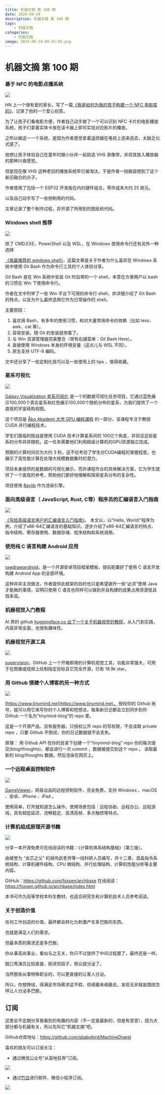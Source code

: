 ```yaml
---
title: 机器文摘 第 100 期
date: 2024-09-24
description: 机器文摘 第 100 期
tags: 
    - 机器文摘
categories: 
    - 机器文摘
image: 2024-09-24-09-55-05.png
---
```

# 机器文摘 第 100 期
### 基于 NFC 的电影点播系统
![](2024-09-24-09-55-05.png)

HN 上一个很有爱的家长，写了一篇[《我是如何为我的孩子构建一个 NFC 电影库的》](https://simplyexplained.com/blog/how-i-built-an-nfc-movie-library-for-my-kids/)，记录了他的一个爱心创意。

为了让孩子们看电影方便，作者自己动手做了一个可以识别 NFC 卡片的电影播放系统，孩子们拿着实体卡放在读卡器上即可实现对应影片的播放。

之所以做这一一个系统，是因为作者感觉拿着遥控器在电视上选来选去，太缺乏仪式感了。

他想让孩子体验自己在童年时跟小伙伴一起挑选 VHS 录像带，并将其放入播放器的那种兴奋感觉。

但是现在像 VHS 这种老旧的播放系统早已被淘汰，于是作者一拍脑袋想到了这个新旧融合的点子。

作者使用了包括一个 ESP32 开发板在内的硬件组合，零件成本大约 25 欧元。

以及自己动手写了一些控制用的代码。

文章记录了整个制作过程，并开源了所用到的图纸和代码。

### Windows shell 推荐
![](2024-09-24-09-55-20.png)

除了 CMD.EXE、PowerShell 以及 WSL，在 Windows 使用命令行还有另外一种选择

[《我最推荐的 windows shell》](https://www.ii.com/git-bash-is-my-preferred-windows-shell/)，这篇文章是关于作者为什么喜欢在 Windows 系统中使用 Git Bash 作为命令行工具的个人体验分享。

Git Bash 是在 Win 系统中安装 Git 时自带的一个 shell，本意在方便用户以 bash 的习惯在 Win 下使用命令行。

作者在文中列举了一些 Win 平台下可用的命令行 shell，并详细介绍了 Git Bash 的特点，以及为什么最终选用它作为日常操作的 shell。

主要原因：
1. 喜欢用 Bash，有多年的使用习惯，和对大量常用命令的依赖（比如 less、awk、cat 等）。
2. 容易安装，随 Git 的安装就带着了。
3. 与 Win 资源管理器完美整合（带有右键菜单：Git Bash Here）。
4. 直接使用 Windows 本身的环境变量（这点儿与 WSL 不同）。
5. 原生支持 UTF-8 编码。

文中还分享了一些定制化技巧以及一些使用上的 tips ，值得收藏。

### 星系可视化
![](2024-09-24-09-55-38.png)

[Galaxy Visualization 星系可视化](https://github.com/Avicted/galaxy_visualization_raylib) 是一个的数据可视化任务项目，它通过蓝色展示100,000个真实星系和红色展示100,000个随机分布的星系，为我们提供了一个直观的宇宙结构视图。

这个项目是 [Åbo Akademi 大学 GPU 编程课程](https://studiehandboken.abo.fi/en/course/IT00CG19/19162?period=2024-2027) 的一部分，该课程专注于教授 CUDA 并行编程技术。

学生们面临的挑战是使用 CUDA 技术计算星系间的 100亿个角度，并验证这些星系的分布并非随机，这一任务需要他们利用超级计算机的GPU资源独立完成。

预期的计算时间仅为大约 3 秒，这不仅考验了学生对CUDA编程的掌握程度，也展示了高性能计算在处理大规模数据集时的潜力。

项目本身提供的是数据的可视化展示，而非课程作业的具体解决方案，它为学生提供了一个直观的参考，帮助他们更好地理解和探索星系分布的复杂性。

项目使用 [Raylib](https://www.raylib.com/) 作为渲染引擎。

### 面向高级语言（ JavaScript, Rust, C等）程序员的汇编语言入门指南
![](2024-09-24-09-56-13.png)

[《写给高级语言用户的汇编语言入门指南》](https://shikaan.github.io/assembly/x86/guide/2024/09/08/x86-64-introduction-hello.html)，
本文以，以“Hello, World!”程序为例，介绍了x86-64汇编语言的基础知识。逐步介绍了x86-64汇编语言的特点、指令结构、寄存器使用、数据存储、程序结构和系统调用。 ​​​

### 使用纯 C 语言构建 Android 应用
![](2024-09-24-10-03-07.png)

[rawdrawandroid](https://github.com/cnlohr/rawdrawandroid)，是一个开源安卓项目框架模板，提前配置好了使用 C 语言开发构建 Android App 的全部环境。

这种并非主流做法，作者提供此框架的目的也只是希望避开一些“必须”使用 Java 才能做的事情，证明只使用 C 语言也同样可以做到并且构建的成果占用资源低且效率高。

### 机器视觉入门教程

AI 界的 github [huggingface.co 出了一个关于机器视觉的教程](https://huggingface.co/learn/computer-vision-course/unit0/welcome/welcome)，从入门到实践，内容非常全面，也很有趣味性。

### 机器视觉开源工具
![](2024-09-24-10-04-54.png)

[supervision](https://github.com/roboflow/supervision)，GitHub 上一个开箱即用的计算机视觉工具，功能非常强大，可用于在图像或视频上绘制指定目标且它完全开源，已有 18.9k star。

### 用 Github 搭建个人博客的另一种方式
![](2024-09-24-10-05-17.png)

[https://www.tinymind.me](https://www.tinymind.me)，
授权你的 Github 账号，就可以用它来写你的个人博客和短想法，每条新日记都会立刻同步到你 Github 一个名为"tinymind-blog"的 repo 里。

这是一个开源产品、没有服务器，只授权公开 repo 的写权限，不会读取 private repo ，只要 Github 不倒闭，你的日记数据就不会丢失。

原理：
用 Github API 在你的目录下创建一个"tinymind-blog" repo
你的每次提交(blog/thoughts)，都会进行一次 commit ，数据被提交到这个 repo 。
读取最新的 blog/thoughts 数据，然后渲染在网页上。

### 一个远程桌面控制软件
![](2024-09-24-10-15-43.png)

[GameViewer](https://gv.163.com)，网易出品的远程控制软件，完全免费，支持 Windows 、macOS 、安卓、iPhone 、iPad 。

使用简单，打开就知道怎么操作。使用场景包括：远程协助、远程办公、远程游戏，具有超低延迟、流畅稳定、高清高帧、多点触控等特点。

### 计算机组成原理开源书籍
![](2024-09-24-10-16-15.png)

分享一本开源免费可在线阅读的书籍：《计算机体系结构基础》（第三版）。

由被誉为 “龙芯之父” 的胡伟武老师等一线科研人员编写，共十二章，涵盖指令系统结构、计算机硬件结构、CPU 微结构、并行处理结构、计算机性能分析等主要内容。

GitHub：https://github.com/foxsen/archbase
在线阅读：https://foxsen.github.io/archbase/index.html

本书可作为高等学校本科生教材，也适合研究生和计算机技术人员参考阅读。

### 关于创造价值
任何工作创造的价值，最终都会转化为刺激产生多巴胺的东西。

也就是满足人们的需求。

但最本质的需求还是多巴胺。

你从事高尚事业，看似与之无关，你只不过提供了中间过程罢了，最终还是一样。

脱口秀演员比较直接，刚讲完段子，观众就分泌了。

当然那些从事特殊职业的，可以更直接的让客人分泌。

所以，你想挣钱，得满足市场需求这不假，但琢磨来琢磨去，发现无非就是围绕怎样让人分泌多巴胺。

## 订阅
这里会不定期分享我看到的有趣的内容（不一定是最新的，但是有意思），因为大部分都与机器有关，所以先叫它“机器文摘”吧。

Github仓库地址：https://github.com/sbabybird/MachineDigest

喜欢的朋友可以订阅关注：

- 通过微信公众号“从容地狂奔”订阅。

![](../weixin.jpg)

- 通过[竹白](https://zhubai.love/)进行邮件、微信小程序订阅。

![](../zhubai.jpg)